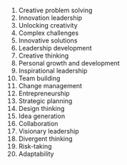 1. Creative problem solving
2. Innovation leadership
3. Unlocking creativity
4. Complex challenges
5. Innovative solutions
6. Leadership development
7. Creative thinking
8. Personal growth and development
9. Inspirational leadership
10. Team building
11. Change management
12. Entrepreneurship
13. Strategic planning
14. Design thinking
15. Idea generation
16. Collaboration
17. Visionary leadership
18. Divergent thinking
19. Risk-taking
20. Adaptability
